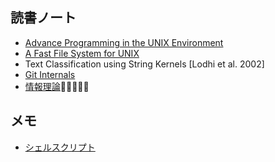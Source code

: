 ## 読書ノート

* [Advance Programming in the UNIX Environment](./apue)
* [A Fast File System for UNIX](./fastfilesystemforunix)
* Text Classification using String Kernels [Lodhi et al. 2002]
* [Git Internals](./git_internals)
* [情報理論](./informationtheory)

## メモ

* [シェルスクリプト](scripts)
<!--stackedit_data:
eyJoaXN0b3J5IjpbLTMzNzAzNzQ3NywtMTE4NDgzNzMyMyw3Mz
k4MTQxMzgsLTExNTU4MjU1MjksNjAzNDkwOTNdfQ==
-->